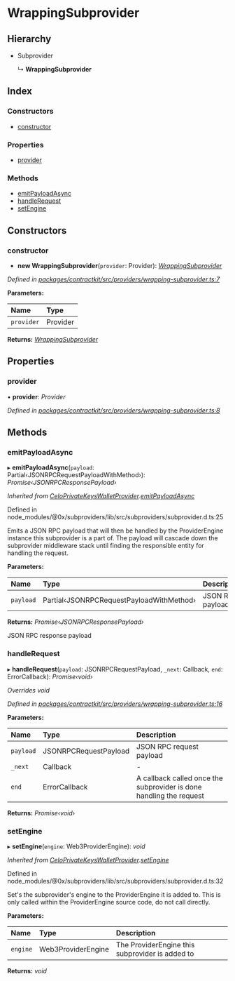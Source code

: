# WrappingSubprovider

## Hierarchy

* Subprovider

  ↳ **WrappingSubprovider**

## Index

### Constructors

* [constructor](../classes/_providers_wrapping_subprovider_.wrappingsubprovider.md#constructor)

### Properties

* [provider](../classes/_providers_wrapping_subprovider_.wrappingsubprovider.md#provider)

### Methods

* [emitPayloadAsync](../classes/_providers_wrapping_subprovider_.wrappingsubprovider.md#emitpayloadasync)
* [handleRequest](../classes/_providers_wrapping_subprovider_.wrappingsubprovider.md#handlerequest)
* [setEngine](../classes/_providers_wrapping_subprovider_.wrappingsubprovider.md#setengine)

## Constructors

### constructor

+ **new WrappingSubprovider**\(`provider`: Provider\): [_WrappingSubprovider_](../classes/_providers_wrapping_subprovider_.wrappingsubprovider.md)

_Defined in_ [_packages/contractkit/src/providers/wrapping-subprovider.ts:7_](https://github.com/celo-org/celo-monorepo/blob/master/packages/contractkit/src/providers/wrapping-subprovider.ts#L7)

**Parameters:**

| Name | Type |
| :--- | :--- |
| `provider` | Provider |

**Returns:** [_WrappingSubprovider_](../classes/_providers_wrapping_subprovider_.wrappingsubprovider.md)

## Properties

### provider

• **provider**: _Provider_

_Defined in_ [_packages/contractkit/src/providers/wrapping-subprovider.ts:8_](https://github.com/celo-org/celo-monorepo/blob/master/packages/contractkit/src/providers/wrapping-subprovider.ts#L8)

## Methods

### emitPayloadAsync

▸ **emitPayloadAsync**\(`payload`: Partial‹JSONRPCRequestPayloadWithMethod›\): _Promise‹JSONRPCResponsePayload›_

_Inherited from_ [_CeloPrivateKeysWalletProvider_](../classes/_providers_celo_private_keys_subprovider_.celoprivatekeyswalletprovider.md)_._[_emitPayloadAsync_](../classes/_providers_celo_private_keys_subprovider_.celoprivatekeyswalletprovider.md#emitpayloadasync)

Defined in node\_modules/@0x/subproviders/lib/src/subproviders/subprovider.d.ts:25

Emits a JSON RPC payload that will then be handled by the ProviderEngine instance this subprovider is a part of. The payload will cascade down the subprovider middleware stack until finding the responsible entity for handling the request.

**Parameters:**

| Name | Type | Description |
| :--- | :--- | :--- |
| `payload` | Partial‹JSONRPCRequestPayloadWithMethod› | JSON RPC payload |

**Returns:** _Promise‹JSONRPCResponsePayload›_

JSON RPC response payload

### handleRequest

▸ **handleRequest**\(`payload`: JSONRPCRequestPayload, `_next`: Callback, `end`: ErrorCallback\): _Promise‹void›_

_Overrides void_

_Defined in_ [_packages/contractkit/src/providers/wrapping-subprovider.ts:16_](https://github.com/celo-org/celo-monorepo/blob/master/packages/contractkit/src/providers/wrapping-subprovider.ts#L16)

**Parameters:**

| Name | Type | Description |
| :--- | :--- | :--- |
| `payload` | JSONRPCRequestPayload | JSON RPC request payload |
| `_next` | Callback | - |
| `end` | ErrorCallback | A callback called once the subprovider is done handling the request |

**Returns:** _Promise‹void›_

### setEngine

▸ **setEngine**\(`engine`: Web3ProviderEngine\): _void_

_Inherited from_ [_CeloPrivateKeysWalletProvider_](../classes/_providers_celo_private_keys_subprovider_.celoprivatekeyswalletprovider.md)_._[_setEngine_](../classes/_providers_celo_private_keys_subprovider_.celoprivatekeyswalletprovider.md#setengine)

Defined in node\_modules/@0x/subproviders/lib/src/subproviders/subprovider.d.ts:32

Set's the subprovider's engine to the ProviderEngine it is added to. This is only called within the ProviderEngine source code, do not call directly.

**Parameters:**

| Name | Type | Description |
| :--- | :--- | :--- |
| `engine` | Web3ProviderEngine | The ProviderEngine this subprovider is added to |

**Returns:** _void_

